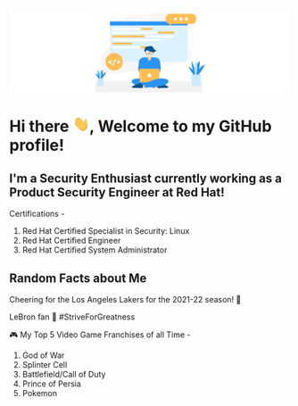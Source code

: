 ![](./Dev-GitHub.png)
# Hi there <img src="https://raw.githubusercontent.com/ABSphreak/ABSphreak/master/gifs/Hi.gif" width="30px">, Welcome to my GitHub profile! 
## I'm a Security Enthusiast currently working as a Product Security Engineer at Red Hat!

Certifications -
1. Red Hat Certified Specialist in Security: Linux
2. Red Hat Certified Engineer
3. Red Hat Certified System Administrator

## Random Facts about Me 

Cheering for the Los Angeles Lakers for the 2021-22 season! 🏀

LeBron fan 👑 #StriveForGreatness

🎮 My Top 5 Video Game Franchises of all Time - 
1. God of War
2. Splinter Cell
3. Battlefield/Call of Duty
4. Prince of Persia
5. Pokemon
<!--
**AyushAmbastha/AyushAmbastha** is a ✨ _special_ ✨ repository because its `README.md` (this file) appears on your GitHub profile.

Here are some ideas to get you started:

- 🔭 I’m currently working on ...
- 🌱 I’m currently learning ...
- 👯 I’m looking to collaborate on ...
- 🤔 I’m looking for help with ...
- 💬 Ask me about ...
- 📫 How to reach me: ...
- 😄 Pronouns: ...
- ⚡ Fun fact: ...
-->
